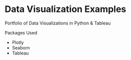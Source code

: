 # Data Visualization Examples
Portfolio of Data Visualizations in Python & Tableau

Packages Used
* Plotly
* Seaborn
* Tableau